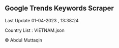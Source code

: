 

## Google Trends Keywords Scraper 
 
Last Update 01-04-2023 , 13:38:24

Country List :
VIETNAM.json



© Abdul Muttaqin 
